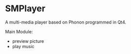 # SMPlayer
A multi-media player based on Phonon programmed in Qt4.

Main Module:
  * preview picture
  * play music
